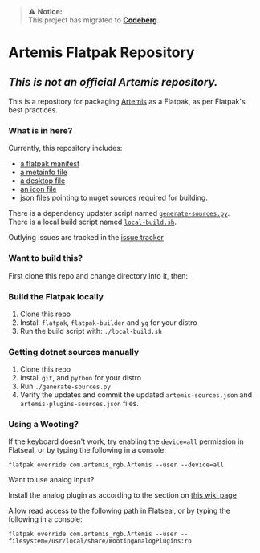 > ⚠️ **Notice:**  
> This project has migrated to **[Codeberg](https://codeberg.org/Synchro/com.artemis_rgb.Artemis)**.  

# Artemis Flatpak Repository

## ***This is not an official Artemis repository.***

This is a repository for packaging [Artemis](https://artemis-rgb.com) as a Flatpak, as per Flatpak's best practices.


### What is in here?

Currently, this repository includes:
- [a flatpak manifest](com.artemis_rgb.Artemis.yaml)
- [a metainfo file](com.artemis_rgb.artemis.metainfo.xml)
- [a desktop file](com.artemis_rgb.artemis.desktop)
- [an icon file](com.artemis_rgb.artemis.png)
- json files pointing to nuget sources required for building.

There is a dependency updater script named [`generate-sources.py`](generate-sources.py).  
There is a local build script named [`local-build.sh`](local-build.sh).

Outlying issues are tracked in the [issue tracker](https://github.com/ProjectSynchro/com.artemis_rgb.Artemis/issues)

### Want to build this?

First clone this repo and change directory into it, then:

### Build the Flatpak locally
1. Clone this repo
2. Install `flatpak`, `flatpak-builder` and `yq` for your distro
3. Run the build script with: `./local-build.sh`

### Getting dotnet sources manually
1. Clone this repo
2. Install `git`, and `python` for your distro
3. Run `./generate-sources.py`
4. Verify the updates and commit the updated `artemis-sources.json` and `artemis-plugins-sources.json` files.

### Using a Wooting? 

If the keyboard doesn't work, try enabling the `device=all` permission in Flatseal, or by typing the following in a console: 

`flatpak override com.artemis_rgb.Artemis --user --device=all`

Want to use analog input?

Install the analog plugin as according to the section on [this wiki page](https://wiki.artemis-rgb.com/guides/user/devices/wooting)

Allow read access to the following path in Flatseal, or by typing the following in a console:

`flatpak override com.artemis_rgb.Artemis --user --filesystem=/usr/local/share/WootingAnalogPlugins:ro`
